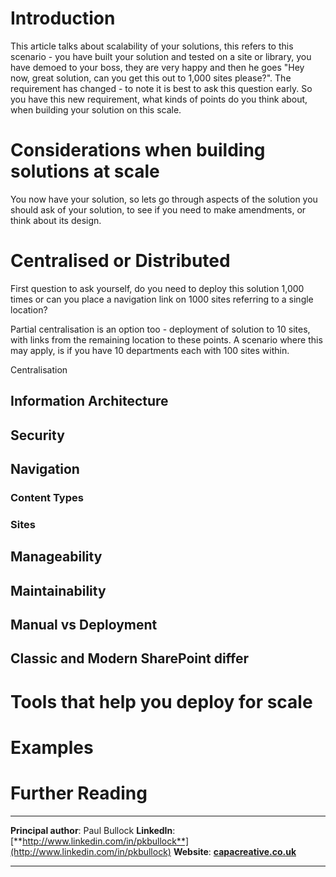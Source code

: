 # Introduction

This article talks about scalability of your solutions, this refers to this scenario - you have built your solution and tested on a site or library, you have demoed to your boss, they are very happy and then he goes "Hey now, great solution, can you get this out to 1,000 sites please?". The requirement has changed - to note it is best to ask this question early. So you have this new requirement, what kinds of points do you think about, when building your solution on this scale. 

# Considerations when building solutions at scale

You now have your solution, so lets go through aspects of the solution you should ask of your solution, to see if you need to make amendments, or think about its design.

# Centralised or Distributed

First question to ask yourself, do you need to deploy this solution 1,000 times or can you place a navigation link on 1000 sites referring to a single location?

Partial centralisation is an option too - deployment of solution to 10 sites, with links from the remaining location to these points. A scenario where this may apply, is if you have 10 departments each with 100 sites within. 

Centralisation 



## Information Architecture




## Security

## Navigation


### Content Types

### Sites

## Manageability

## Maintainability

## Manual vs Deployment



## Classic and Modern SharePoint differ


# Tools that help you deploy for scale





# Examples


# Further Reading



---

**Principal author**: Paul Bullock
**LinkedIn**: [**http://www.linkedin.com/in/pkbullock**](http://www.linkedin.com/in/pkbullock)
**Website**: [**capacreative.co.uk**](https://capacreative.co.uk/)

---